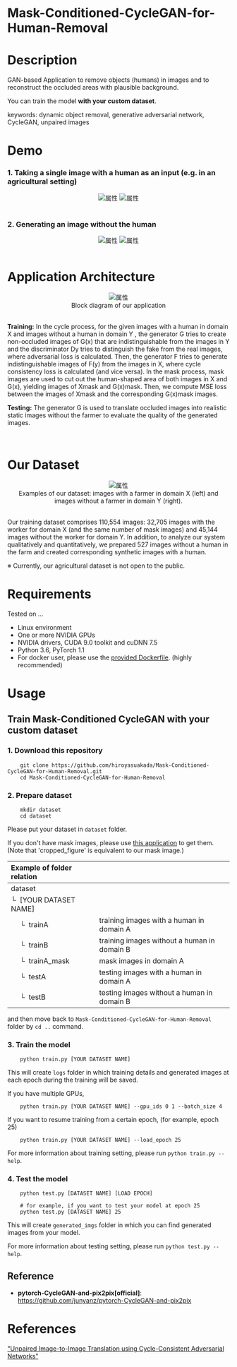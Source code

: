 # Mask-Conditioned-CycleGAN-for-Human-Removal

# Description

GAN-based Application to remove objects (humans) in images and to reconstruct the occluded areas with plausible background.

You can train the model **with your custom dataset**.

keywords: dynamic object removal, generative adversarial network, CycleGAN, unpaired images

# Demo

### 1. Taking a single image with a human as an input (e.g. in an agricultural setting)

<div align="center">
<!-- <img src="https://github.com/hiroyasuakada/dynamic-object-removal-with-unpaired-images/blob/master/demo/input_1.jpg" alt="属性" title="タイトル"> -->
<img src="https://github.com/hiroyasuakada/dynamic-object-removal-with-unpaired-images/blob/master/demo/input_2.jpg" alt="属性" title="タイトル">
<img src="https://github.com/hiroyasuakada/dynamic-object-removal-with-unpaired-images/blob/master/demo/input_3.jpg" alt="属性" title="タイトル">
</div>

<br>

### 2. Generating an image without the human

<div align="center">
<!-- <img src="https://github.com/hiroyasuakada/dynamic-object-removal-with-unpaired-images/blob/master/demo/output_1.jpg" alt="属性" title="タイトル"> -->
<img src="https://github.com/hiroyasuakada/dynamic-object-removal-with-unpaired-images/blob/master/demo/output_2.jpg" alt="属性" title="タイトル">
<img src="https://github.com/hiroyasuakada/dynamic-object-removal-with-unpaired-images/blob/master/demo/output_3.jpg" alt="属性" title="タイトル">
</div>

<br>

# Application Architecture

<div align="center">
<img src="https://github.com/hiroyasuakada/dynamic-object-removal-with-unpaired-images/blob/master/demo/GraphicalAbstract1.png" alt="属性" title="タイトル">
</div>

<div align="center">
Block diagram of our application
</div>

<br>

**Training:** In the cycle process, for the given images with a human in
domain X and images without a human in domain Y , the generator G tries to create non-occluded images of G(x) that are
indistinguishable from the images in Y and the discriminator Dy tries to distinguish the fake from the real images, where
adversarial loss is calculated. Then, the generator F tries to generate indistinguishable images of F(y) from the images
in X, where cycle consistency loss is calculated (and vice versa). In the mask process, mask images are used 
to cut out the human-shaped area of both images in X and G(x), yielding images of Xmask and
G(x)mask. Then, we compute MSE loss between the images of Xmask and the corresponding G(x)mask images. 

**Testing:** The generator G is used to translate occluded images into realistic static images without the farmer to evaluate the quality
of the generated images.

<br>

# Our Dataset

<div align="center">
<img src="https://github.com/hiroyasuakada/dynamic-object-removal-with-unpaired-images/blob/master/demo/domain_X_Y_small.png" alt="属性" title="タイトル">
</div>

<div align="center">
Examples of our dataset: images with a farmer in domain X (left) and images without a farmer in domain Y (right).
</div>

<br>

Our training dataset comprises 110,554 images: 32,705 images with the worker for domain X (and the same number of mask images) and 45,144 images without the worker for domain Y. 
In addition, to analyze our system qualitatively and quantitatively, we prepared 527 images without a human in the farm 
and created corresponding synthetic images with a human.

※ Currently, our agricultural dataset is not open to the public.

# Requirements

Tested on ...

- Linux environment
- One or more NVIDIA GPUs
- NVIDIA drivers, CUDA 9.0 toolkit and cuDNN 7.5
- Python 3.6, PyTorch 1.1
- For docker user, please use the [provided Dockerfile](https://github.com/hiroyasuakada/Mask-Conditioned-CycleGAN-for-Human-Removal/blob/master/docker_ITC/dockerfile). (highly recommended)

# Usage
## Train Mask-Conditioned CycleGAN with your custom dataset

### 1. Download this repository

        git clone https://github.com/hiroyasuakada/Mask-Conditioned-CycleGAN-for-Human-Removal.git
        cd Mask-Conditioned-CycleGAN-for-Human-Removal
### 2. Prepare dataset

        mkdir dataset
        cd dataset

Please put your dataset in `dataset` folder.

If you don't have mask images, please use [this application](https://github.com/hiroyasuakada/Mask-RCNN-Detectron2-for-Human-Extraction) 
to get them. (Note that 'cropped_figure' is equivalent to our mask image.)

| Example of folder relation | &nbsp;
| :--- | :----------
| dataset
| &boxur;&nbsp; [YOUR DATASET NAME]
| &ensp;&ensp; &boxur;&nbsp;  trainA | training images with a human in domain A
| &ensp;&ensp; &boxur;&nbsp;  trainB | training images without a human in domain B
| &ensp;&ensp; &boxur;&nbsp;  trainA_mask | mask images in domain A
| &ensp;&ensp; &boxur;&nbsp;  testA | testing images with a human in domain A
| &ensp;&ensp; &boxur;&nbsp;  testB | testing images without a human in domain B

and then move back to `Mask-Conditioned-CycleGAN-for-Human-Removal` folder by `cd ..` command.


### 3. Train the model

        python train.py [YOUR DATASET NAME]
        
This will create `logs` folder in which training details and generated images at each epoch during the training will be saved. 
        
If you have multiple GPUs, 

        python train.py [YOUR DATASET NAME] --gpu_ids 0 1 --batch_size 4 

If you want to resume training from a certain epoch, (for example, epoch 25)

        python train.py [YOUR DATASET NAME] --load_epoch 25

For more information about training setting, please run `python train.py --help`.


### 4. Test the model

        python test.py [DATASET NAME] [LOAD EPOCH]
        
        # for example, if you want to test your model at epoch 25
        python test.py [DATASET NAME] 25
        
This will create `generated_imgs` folder in which you can find generated images from your model.

For more information about testing setting, please run `python test.py --help`.
        
## Reference

- **pytorch-CycleGAN-and-pix2pix[official]**: https://github.com/junyanz/pytorch-CycleGAN-and-pix2pix


# References
["Unpaired Image-to-Image Translation using Cycle-Consistent Adversarial Networks"](https://arxiv.org/abs/1703.10593)
